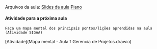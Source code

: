 Arquivos da aula:
	[Slides da aula](Aula1GP.pptx )
	[Plano](Gerencia%20de%20Projetos%2FAula%2001%2FAula1GP.pptx )

#### Atividade para a próxima aula
	Faça um mapa mental dos principais pontos/lições aprendidas na aula (Atividade SIGAA)

[Atividade](Mapa mental - Aula 1 Gerencia de Projetos.drawio)